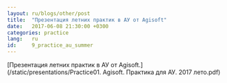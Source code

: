 ```yaml
---
layout: ru/blogs/other/post
title:  "Презентация летних практик в АУ от Agisoft"
date:   2017-06-08 21:30:00 +0300
categories: practice
lang:   ru
id:     9_practice_au_summer
---
```


[Презентация летних практик в АУ от Agisoft.](/static/presentations/Practice01. Agisoft. Практика для АУ. 2017 лето.pdf)